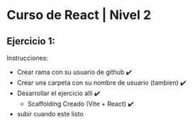 # Curso de React | Nivel 2
## Ejercicio 1:
Instrucciones: 
* Crear rama con su usuario de github ✔️
* Crear una carpeta con su nombre de usuario (tambien) ✔️
* Desarrollar el ejercicio alli ✔️
  * Scaffolding Creado (Vite + React) ✔️
* subir cuando este listo
